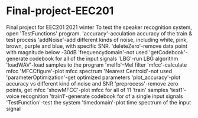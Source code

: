 # Final-project-EEC201
Final project for EEC201 2021 winter
To test the speaker recognition system, open 'TestFunctions' program.
'accuracy'-acculation accuracy of the train & test process
'addNoise'-add different kinds of noise, including white, pink, brown, purple and blue, with specific SNR.
'deleteZero'-remove data point with magnitude below -30dB
'frequencydomain'-not used
'getCodebook'-generate codebook for all of the input signals
'LBG'-run LBG algorithm
'loadWAV'-load samples to the program
'melfb'-Mel filter
'mfcc'-calculate mfcc
'MFCCfigure'-plot mfcc spectrum
'Nearest Centroid'-not used
'parameterOptimization'-get optimized parameters
'plot_accuracy'-plot accuracy vs different kind of noise and SNR
'preprocess'-remove zero points, get mfcc
'showMFCC'-plot mfcc for all of 11 'train' samples
'test1'-voice recognition
'train1'-generate codebook for of a single input signals
'TestFunction'-test the system
'timedomain'-plot time spectrum of the input signal
